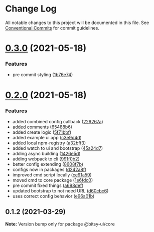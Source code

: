# Change Log

All notable changes to this project will be documented in this file.
See [Conventional Commits](https://conventionalcommits.org) for commit guidelines.

# [0.3.0](https://github.com/bitsy-ui/bitsy-framework/compare/@bitsy-ui/core@0.2.0...@bitsy-ui/core@0.3.0) (2021-05-18)


### Features

* pre commit styling ([1b76e74](https://github.com/bitsy-ui/bitsy-framework/commit/1b76e74a4bd0d3defed61a5b4a33329eb5552e3f))





# [0.2.0](https://github.com/bitsy-ui/bitsy-framework/compare/@bitsy-ui/core@0.1.2...@bitsy-ui/core@0.2.0) (2021-05-18)


### Features

* added combined config callback ([229267a](https://github.com/bitsy-ui/bitsy-framework/commit/229267a7cbcd138170bc629ae9ac63cd3b16bd3f))
* added comments ([65488b6](https://github.com/bitsy-ui/bitsy-framework/commit/65488b6c21795fed25c6321c0a4de69e4e097288))
* added create logic ([5f71bbf](https://github.com/bitsy-ui/bitsy-framework/commit/5f71bbf13a76943ee7bdc09c22862a2a9c41e1da))
* added example ui app ([c3e9d4d](https://github.com/bitsy-ui/bitsy-framework/commit/c3e9d4dfa9b5ee654cc35814d5fac7304350f049))
* added local npm-registry ([a32bff3](https://github.com/bitsy-ui/bitsy-framework/commit/a32bff3d6e92e2dc4c76f22d70fe6f4715b24b92))
* added watch to ui and bootstrap ([45a24d7](https://github.com/bitsy-ui/bitsy-framework/commit/45a24d7ddb246eaace602d93d2c052546f350e35))
* adding async building ([1426e5d](https://github.com/bitsy-ui/bitsy-framework/commit/1426e5d16f871f65484b83feb0badd7f489cbe69))
* adding webpack to cli ([991f0b2](https://github.com/bitsy-ui/bitsy-framework/commit/991f0b2a1e32984495a2e841e969d16aa3aaf89b))
* better config extending ([8608f7b](https://github.com/bitsy-ui/bitsy-framework/commit/8608f7b7afc2b9b40ac46bc9c185c187c0effcb0))
* configs now in packages ([d242a8f](https://github.com/bitsy-ui/bitsy-framework/commit/d242a8f5413a5b4dc21c90bf812ce723f64ec493))
* improved cmd script locally ([ce91a59](https://github.com/bitsy-ui/bitsy-framework/commit/ce91a5937ca23d7ae66a6da8308bc952379bc990))
* moved cmd to core package ([1e6fdc0](https://github.com/bitsy-ui/bitsy-framework/commit/1e6fdc0f8edb4f7a19d6e68862bb5b707ee4f9bc))
* pre commit fixed things ([a698def](https://github.com/bitsy-ui/bitsy-framework/commit/a698def7742500d65cd9f76b37182fa6c4c01922))
* updated bootstrap to not need URL ([d60cbc6](https://github.com/bitsy-ui/bitsy-framework/commit/d60cbc69c694b96457ff70b6a8c6e82b281ddd27))
* uses correct config behavior ([e96a01b](https://github.com/bitsy-ui/bitsy-framework/commit/e96a01b8ae03ebeaa27c53ab2ffb09cdbcaa3284))





## 0.1.2 (2021-03-29)

**Note:** Version bump only for package @bitsy-ui/core
